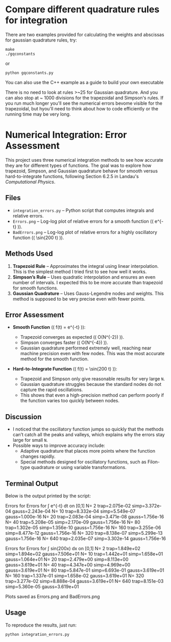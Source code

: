 # Compare different quadrature rules for integration

There are two examples provided for calculating the weights and abscissas for gaussian quadrature rules, try:

```
make
./gqconstants
```

or

```
python gqconstants.py
```

You can also use the C++ example as a guide to build your own executable

There is no need to look at rules >~25 for Gaussian quadrature.  And you can also stop at ~ 1000 divisions for the trapezoidal and Simpson's rules.  If you run much longer you'll see the numerical errors bevome visible for the trapezoidal, but hyou'll need to think about how to code efficiently or the running time may be very long.

# Numerical Integration: Error Assessment

This project uses three numerical integration methods to see how accurate they are for different types of functions. The goal was to explore how trapezoid, Simpson, and Gaussian quadrature behave for smooth versus hard-to-integrate functions, following Section 6.2.5 in Landau's *Computational Physics*.

## Files

- `integration_errors.py` – Python script that computes integrals and relative errors.  
- `Errors.png` – Log-log plot of relative errors for a smooth function (\( e^{-t} \)).  
- `BadErrors.png` – Log-log plot of relative errors for a highly oscillatory function (\( \sin(200 t) \)).  

## Methods Used

1. **Trapezoid Rule** – Approximates the integral using linear interpolation. This is the simplest method I tried first to see how well it works.  
2. **Simpson’s Rule** – Uses quadratic interpolation and ensures an even number of intervals. I expected this to be more accurate than trapezoid for smooth functions.  
3. **Gaussian Quadrature** – Uses Gauss-Legendre nodes and weights. This method is supposed to be very precise even with fewer points.

## Error Assessment

- **Smooth Function** (\( f(t) = e^{-t} \)):
  - Trapezoid converges as expected (\( O(N^{-2}) \)).  
  - Simpson converges faster (\( O(N^{-4}) \)).  
  - Gaussian quadrature performed extremely well, reaching near machine precision even with few nodes. This was the most accurate method for the smooth function.

- **Hard-to-Integrate Function** (\( f(t) = \sin(200 t) \)):
  - Trapezoid and Simpson only give reasonable results for very large `N`.  
  - Gaussian quadrature struggles because the standard nodes do not capture the rapid oscillations.  
  - This shows that even a high-precision method can perform poorly if the function varies too quickly between nodes.

## Discussion

- I noticed that the oscillatory function jumps so quickly that the methods can’t catch all the peaks and valleys, which explains why the errors stay large for small `N`.  
- Possible ways to improve accuracy include:  
  - Adaptive quadrature that places more points where the function changes rapidly.  
  - Special methods designed for oscillatory functions, such as Filon-type quadrature or using variable transformations.

## Terminal Output

Below is the output printed by the script:

Errors for Errors for ∫ e^{-t} dt on [0,1]
N= 2 trap=2.075e-02 simp=3.372e-04 gauss=2.243e-04
N= 10 trap=8.332e-04 simp=5.549e-07 gauss=1.000e-16
N= 20 trap=2.083e-04 simp=3.471e-08 gauss=1.756e-16
N= 40 trap=5.208e-05 simp=2.170e-09 gauss=1.756e-16
N= 80 trap=1.302e-05 simp=1.356e-10 gauss=1.756e-16
N= 160 trap=3.255e-06 simp=8.477e-12 gauss=1.756e-16
N= 320 trap=8.138e-07 simp=5.299e-13 gauss=1.756e-16
N= 640 trap=2.035e-07 simp=3.302e-14 gauss=1.756e-16

Errors for Errors for ∫ sin(200x) dx on [0,1]
N= 2 trap=1.849e+02 simp=1.894e+02 gauss=7.506e+01
N= 10 trap=1.442e+01 simp=1.658e+01 gauss=1.064e+01
N= 20 trap=2.479e+00 simp=8.113e+00 gauss=3.619e+01
N= 40 trap=4.347e+00 simp=4.969e+00 gauss=3.619e+01
N= 80 trap=5.847e-01 simp=6.693e-01 gauss=3.619e+01
N= 160 trap=1.337e-01 simp=1.658e-02 gauss=3.619e+01
N= 320 trap=3.277e-02 simp=8.888e-04 gauss=3.619e+01
N= 640 trap=8.151e-03 simp=5.360e-05 gauss=3.619e+01

Plots saved as Errors.png and BadErrors.png


## Usage

To reproduce the results, just run:

```bash
python integration_errors.py

